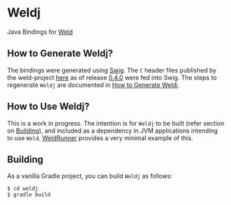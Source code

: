 # Weldj
Java Bindings for [Weld](https://github.com/weld-project/weld)

## How to Generate Weldj?
The bindings were generated using [Swig](http://www.swig.org/). The `C` header files published by the weld-project [here](https://github.com/weld-project/weld/tree/master/weld-capi) as of release [0.4.0](https://github.com/weld-project/weld/releases/tag/v0.4.0) were fed into Swig. The steps to regenerate `Weldj` are documented in [How to Generate Weldj](GENERATE.md).

## How to Use Weldj?
This is a work in progress.
The intention is for `Weldj` to be built (refer section on [Building](#Building)), and included as a dependency in JVM applications intending to use `Weld`. [WeldRunner](weldj/blob/master/src/main/java/com/sujithjay/weldj/examples/WeldRunner.java) provides a very minimal example of this.

## Building
As a vanilla Gradle project, you can build `Weldj` as follows:
```
$ cd weldj
$ gradle build
```
